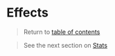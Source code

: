 # Effects

> Return to [table of contents](../old-minigames)

> See the next section on [Stats](stats.md)
